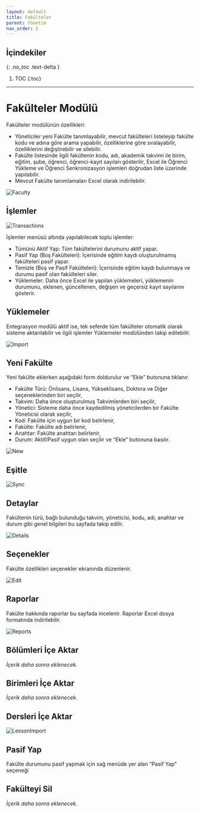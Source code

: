 ```yaml
---
layout: default
title: Fakülteler
parent: Yönetim
nav_order: 2
---
```


## İçindekiler
{: .no_toc .text-delta }

1. TOC
{:toc}

---

# Fakülteler Modülü

Fakülteler modülünün özellikleri:

* Yöneticiler yeni Fakülte tanımlayabilir, mevcut fakülteleri listeleyip fakülte kodu ve adına göre arama yapabilir, özelliklerine göre sıralayabilir, özelliklerini değiştirebilir ve silebilir.
* Fakülte listesinde ilgili fakültenin kodu, adı, akademik takvimi ile birim, eğitim, şube, öğrenci, öğrenci-kayıt sayıları gösterilir, Excel ile Öğrenci Yükleme ve Öğrenci Senkronizasyon işlemleri doğrudan liste üzerinde yapılabilir.
* Mevcut Fakülte tanımlamaları Excel olarak indirilebilir.

![Faculty](/docs/media/modules/faculty/faculty.png)

## İşlemler

![Transactions](/docs/media/modules/faculty/transactions.png)

İşlemler menüsü altında yapılabilecek toplu işlemler:

* Tümünü Aktif Yap: Tüm fakültelerini durumunu aktif yapar.
* Pasif Yap (Boş Fakülteleri): İçerisinde eğitim kaydı oluşturulmamış fakülteleri pasif yapar.
* Temizle (Boş ve Pasif Fakülteleri): İçerisinde eğitim kaydı bulunmaya ve durumu pasif olan fakülteleri siler.
* Yüklemeler: Daha önce Excel ile yapılan yüklemeleri, yüklemenin durumunu, eklenen, güncellenen, değişen ve geçersiz kayıt sayılarını gösterir.

## Yüklemeler

Entegrasyon modülü aktif ise, tek seferde tüm fakülteler otomatik olarak sisteme aktarılabilir ve ilgili işlemler Yüklemeler modülünden takip edilebilir.

![Import](/docs/media/modules/faculty/import.png)

## Yeni Fakülte

Yeni fakülte eklerken aşağıdaki form doldurulur ve “Ekle” butonuna tıklanır.

* Fakülte Türü: Önlisans, Lisans, Yükseklisans, Doktora ve Diğer seçeneklerinden biri seçilir,
* Takvim: Daha önce oluşturulmuş Takvimlerden biri seçilir,
* Yönetici: Sisteme daha önce kaydedilmiş yöneticilerden bir Fakülte Yöneticisi olarak seçilir,
* Kod: Fakülte için uygun bir kod belirlenir,
* Fakülte: Fakülte adı belirlenir,
* Anahtar: Fakülte anahtarı belirlenir,
* Durum: Aktif/Pasif uygun olan seçilir ve “Ekle” butonuna basılır.

![New](/docs/media/modules/faculty/new.png)

## Eşitle

![Sync](/docs/media/modules/faculty/sync.png)

## Detaylar

Fakültenin türü, bağlı bulunduğu takvim, yöneticisi, kodu, adı, anahtar ve durum gibi genel bilgileri bu sayfada takip edilir.

![Details](/docs/media/modules/faculty/details.png)

## Seçenekler

Fakülte özellikleri seçenekler ekranında düzenlenir.

![Edit](/docs/media/modules/faculty/edit.png)

## Raporlar

Fakülte hakkında raporlar bu sayfada incelenir. Raporlar Excel dosya formatında indirilebilir.

![Reports](/docs/media/modules/faculty/reports.png)

## Bölümleri İçe Aktar

_İçerik daha sonra eklenecek._

## Birimleri İçe Aktar

_İçerik daha sonra eklenecek._

## Dersleri İçe Aktar

![LessonImport](/docs/media/modules/faculty/lessonimport.png)

## Pasif Yap

Fakülte durumunu pasif yapmak için sağ menüde yer alan “Pasif Yap” seçeneği

## Fakülteyi Sil

_İçerik daha sonra eklenecek._

